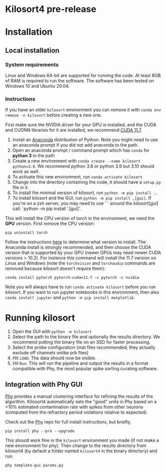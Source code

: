 # Kilosort4 pre-release

# Installation

## Local installation

### System requirements

Linux and Windows 64-bit are supported for running the code. At least 8GB of RAM is required to run the software. The software has been tested on Windows 10 and Ubuntu 20.04. 

### Instructions

If you have an older `kilosort` environment you can remove it with `conda env remove -n kilosort` before creating a new one.

First make sure the NVIDIA driver for your GPU is installed, and the CUDA and CUDNN libraries for it are installed, we recommend [CUDA 11.7](https://developer.nvidia.com/cuda-11-7-0-download-archive).

1. Install an [Anaconda](https://www.anaconda.com/products/distribution) distribution of Python. Note you might need to use an anaconda prompt if you did not add anaconda to the path.
2. Open an anaconda prompt / command prompt which has `conda` for **python 3** in the path
3. Create a new environment with `conda create --name kilosort python=3.8`. We recommend python 3.8 or python 3.9 but 3.10 should work as well.
4. To activate this new environment, run `conda activate kilosort`
5. Change into the directory containing the code, it should have a `setup.py` file in it.
6. To install the minimal version of kilosort, run `python -m pip install .`.  
7. To install kilosort and the GUI, run `python -m pip install ,[gui]`. If you're on a zsh server, you may need to use ' ' around the kilosort[gui] call: `python -m pip install '.[gui]'.

This will install the CPU version of torch in the environment, we need the **GPU** version. First remove the CPU version:
~~~
pip uninstall torch
~~~

Follow the instructions [here](https://pytorch.org/get-started/locally/) to determine what version to install. The Anaconda install is strongly recommended, and then choose the CUDA version that is supported by your GPU (newer GPUs may need newer CUDA versions > 10.2). For instance this command will install the 11.7 version on Linux and Windows (note the `torchvision` and `torchaudio` commands are removed because kilosort doesn't require them):

~~~
conda install pytorch pytorch-cuda=11.7 -c pytorch -c nvidia
~~~~

Note you will always have to run `conda activate kilosort` before you run kilosort. If you want to run jupyter notebooks in this environment, then also `conda install jupyter` and `python -m pip install matplotlib`.

# Running kilosort 

1. Open the GUI with `python -m kilosort`
2. Select the path to the binary file and optionally the results directory. We recommend putting the binary file on an SSD for faster processing. 
3. Select the probe configuration (mat files recommended, they actually exclude off channels unlike prb files)
4. Hit `LOAD`. The data should now be visible.
5. Hit `Run`. This will run the pipeline and output the results in a format compatible with Phy, the most popular spike sorting curating software.

## Integration with Phy GUI

[Phy](https://github.com/kwikteam/phy) provides a manual clustering interface for refining the results of the algorithm. Kilosort4 automatically sets the "good" units in Phy based on a <10% estimated contamination rate with spikes from other neurons (computed from the refractory period violations relative to expected).

Check out the [Phy](https://github.com/kwikteam/phy) repo for full install instructions, but briefly, 
~~~
pip install phy --pre --upgrade
~~~

This should work fine in the `kilosort` environment you made (if not make a new environment for phy). Then change to the results directory from kilosort4 (by default a folder named `kilosort4` in the binary directory) and run:
~~~
phy template-gui params.py
~~~
